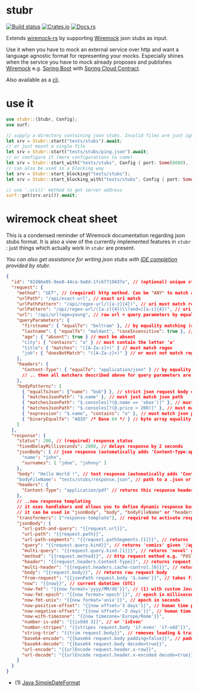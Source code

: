 # stubr

[![Build status](https://github.com/beltram/stubr/workflows/ci/badge.svg)](https://github.com/beltram/stubr/actions)
[![Crates.io](https://img.shields.io/crates/v/stubr.svg)](https://crates.io/crates/stubr)
[![Docs.rs](https://img.shields.io/badge/docs-latest-blue.svg)](https://docs.rs/stubr)

Extends [wiremock-rs](https://crates.io/crates/wiremock) by supporting
[Wiremock](https://github.com/tomakehurst/wiremock) json stubs as input.  

Use it when you have to mock an external service over http and want a language agnostic format for representing
your mocks. Especially shines when the service you have to mock already proposes and publishes [Wiremock](https://github.com/tomakehurst/wiremock)
e.g. [Spring Boot](https://spring.io/projects/spring-boot) with [Spring Cloud Contract](https://spring.io/projects/spring-cloud-contract).  

Also available as a [cli](https://crates.io/crates/stubr-cli).

# use it

```rust
use stubr::{Stubr, Config};
use surf;

// supply a directory containing json stubs. Invalid files are just ignored
let srv = Stubr::start("tests/stubs").await;
// or just mount a single file
let srv = Stubr::start("tests/stubs/ping.json").await;
// or configure it (more configurations to come)
let srv = Stubr::start_with("tests/stubs", Config { port: Some(8080), ..Default::default() }).await;
// can also be used in a blocking way
let srv = Stubr::start_blocking("tests/stubs");
let srv = Stubr::start_blocking_with("tests/stubs", Config { port: Some(8080), ..Default::default() });

// use '.uri()' method to get server address
surf::get(srv.uri()).await;
```

# wiremock cheat sheet

This is a condensed reminder of Wiremock documentation regarding json stubs format. It is also a view of the currently
implemented features in `stubr` : just things which actually work in `stubr` are present.  

*You can also get assistance for writing json stubs with [IDE completion](https://github.com/beltram/stubr#ide-completion) provided by stubr.*

```json
{
  "id": "82d86e05-9ee0-44ca-9a8d-1fc6f719437e", // (optional) unique stub identifier. Returned in 'Matched-Stub-Id' header
  "request": {
    "method": "GET", // (required) http method. Can be "ANY" to match any method
    "urlPath": "/api/exact-url", // exact uri match
    "urlPathPattern": "/api/regex-url/([a-z]{4})", // uri must match regex
    "urlPattern": "/api/regex-url/([a-z]{4})\\?and=([a-z]{4})", // uri & query must match regex
    "url": "/api/url?age=young", // raw url + query parameters by equality matching
    "queryParameters": {
      "firstname": { "equalTo": "beltram" }, // by equality matching (can also be an int, or a boolean)
      "lastname": { "equalTo": "maldant", "caseInsensitive": true }, // case insensitve equality
      "age": { "absent": true } // must be absent
      "city": { "contains": "a" } // must contain the letter 'a'
      "title": { "matches": "([A-Za-z]+)" } // must match regex
      "job": { "doesNotMatch": "([A-Za-z]+)" } // or must not match regex
    },
    "headers": {
      "Content-Type": { "equalTo": "application/json" } // by equality matching
      // .. then all matchers described above for query parameters are also applicable here
    },
    "bodyPatterns": [
      { "equalToJson": {"name": "bob"} }, // strict json request body equality
      { "matchesJsonPath": "$.name" }, // must just match json path
      { "matchesJsonPath": "$.consoles[?(@.name == 'xbox')]" }, // must match json path + equality
      { "matchesJsonPath": "$.consoles[?(@.price > 200)]" }, // must match json path + bound
      { "expression": "$.name", "contains": "o" }, // must match json path + contain the letter 'o'
      { "binaryEqualTo": "AQID" /* Base 64 */ } // byte array equality
    ]
  },
  "response": {
    "status": 200, // (required) response status
    "fixedDelayMilliseconds": 2000, // delays response by 2 seconds
    "jsonBody": { // json response (automatically adds 'Content-Type:application/json' header)
      "name": "john",
      "surnames": [ "jdoe", "johnny" ]
    },
    "body": "Hello World !", // text response (automatically adds 'Content-Type:text/plain' header)
    "bodyFileName": "tests/stubs/response.json", // path to a .json or .txt file containing the response
    "headers": {
      "Content-Type": "application/pdf" // returns this response header
    },
    // ..now response templating
    // it uses handlebars and allows you to define dynamic response based upon the content of the request
    // it can be used in "jsonBody", "body", "bodyFileName" or "headers"
    "transformers": ["response-template"], // required to activate response templating
    "jsonBody": {
      "url-path-and-query": "{{request.url}}",
      "url-path": "{{request.path}}",
      "url-path-segments": "{{request.pathSegments.[1]}}", // returns 'two' given '/one/two/three' path
      "query": "{{request.query.kind}}", // returns 'comics' given '/api/books?kind=comics'
      "multi-query": "{{request.query.kind.[1]}}", // returns 'novel' given '/api/books?kind=comics&kind=novel'
      "method": "{{request.method}}", // http request method e.g. "POST"
      "header": "{{request.headers.Content-Type}}", // returns request header with given key
      "multi-header": "{{request.headers.cache-control.[0]}}", // returns first value of "cache-control" values
      "body": "{{request.body}}", // returns raw request body
      "from-request": "{{jsonPath request.body '$.name'}}", // takes field 'name' from json request body
      "now": "{{now}}", // current datetime (UTC)
      "now-fmt": "{{now format='yyyy/MM/dd'}}", // (1) with custom Java SimpleDateFormat
      "now-fmt-epoch": "{{now format='epoch'}}", // epoch in milliseconds
      "now-fmt-unix": "{{now format='unix'}}", // epoch in seconds
      "now-positive-offset": "{{now offset='3 days'}}", // human time positive offset
      "now-negative-offset": "{{now offset='-3 days'}}", // human time negative offset
      "now-with-timezone": "{{now timezone='Europe/Rome'}}",
      "number-is-odd": "{{isOdd 3}}", // or 'isEven'
      "number-stripes": "{{stripes request.body 'if-even' 'if-odd'}}",
      "string-trim": "{{trim request.body}}", // removes leading & trailing whitespaces
      "base64-encode": "{{base64 request.body padding=false}}", // padding is optional and defaults to true
      "base64-decode": "{{base64 request.body decode=true}}",
      "url-encode": "{{urlEncode request.header.x-raw}}",
      "url-decode": "{{urlEncode request.header.x-encoded decode=true}}"
    }
  }
}
```

* (1) [Java SimpleDateFormat](https://docs.oracle.com/javase/7/docs/api/java/text/SimpleDateFormat.html)